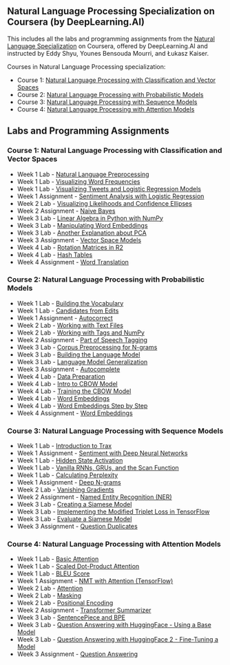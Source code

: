 ## Natural Language Processing Specialization on Coursera (by DeepLearning.AI)

This includes all the labs and programming assignments from the [Natural Language Specialization](https://www.coursera.org/specializations/natural-language-processing) on Coursera, offered by DeepLearning.AI and instructed by Eddy Shyu, Younes Bensouda Mourri, and Łukasz Kaiser.

Courses in Natural Language Processing specialization:
- Course 1: [Natural Language Processing with Classification and Vector Spaces](https://www.coursera.org/learn/classification-vector-spaces-in-nlp)
- Course 2: [Natural Language Processing with Probabilistic Models](https://www.coursera.org/learn/probabilistic-models-in-nlp)
- Course 3: [Natural Language Processing with Sequence Models](https://www.coursera.org/learn/sequence-models-in-nlp)
- Course 4: [Natural Language Processing with Attention Models](https://www.coursera.org/learn/attention-models-in-nlp)

## Labs and Programming Assignments

### Course 1: Natural Language Processing with Classification and Vector Spaces

  - Week 1 Lab - [Natural Language Preprocessing](https://nbviewer.org/github/EricMFischer/natural-language-processing-specialization/blob/master/Course%201%20-%20NLP%20with%20Classification%20and%20Vector%20Spaces/Week%201/Natural%20Language%20Preprocessing.ipynb)
  - Week 1 Lab - [Visualizing Word Frequencies](https://nbviewer.org/github/EricMFischer/natural-language-processing-specialization/blob/master/Course%201%20-%20NLP%20with%20Classification%20and%20Vector%20Spaces/Week%201/Visualizing%20Word%20Frequencies.ipynb)
  - Week 1 Lab - [Visualizing Tweets and Logistic Regression Models](https://nbviewer.org/github/EricMFischer/natural-language-processing-specialization/blob/master/Course%201%20-%20NLP%20with%20Classification%20and%20Vector%20Spaces/Week%201/Visualizing%20Tweets%20and%20Logistic%20Regression%20Models.ipynb)
  - Week 1 Assignment - [Sentiment Analysis with Logistic Regression](https://nbviewer.org/github/EricMFischer/natural-language-processing-specialization/blob/master/Course%201%20-%20NLP%20with%20Classification%20and%20Vector%20Spaces/Week%201/Sentiment%20Analysis%20with%20Logistic%20Regression.ipynb)
  - Week 2 Lab - [Visualizing Likelihoods and Confidence Ellipses](https://nbviewer.org/github/EricMFischer/natural-language-processing-specialization/blob/master/Course%201%20-%20NLP%20with%20Classification%20and%20Vector%20Spaces/Week%202/Visualizing%20Likelihoods%20and%20Confidence%20Ellipses.ipynb)
  - Week 2 Assignment - [Naive Bayes](https://nbviewer.org/github/EricMFischer/natural-language-processing-specialization/blob/master/Course%201%20-%20NLP%20with%20Classification%20and%20Vector%20Spaces/Week%202/Naive%20Bayes.ipynb)
  - Week 3 Lab - [Linear Algebra in Python with NumPy](https://nbviewer.org/github/EricMFischer/natural-language-processing-specialization/blob/master/Course%201%20-%20NLP%20with%20Classification%20and%20Vector%20Spaces/Week%203/Linear%20Algebra%20in%20Python%20with%20NumPy.ipynb)
  - Week 3 Lab - [Manipulating Word Embeddings](https://nbviewer.org/github/EricMFischer/natural-language-processing-specialization/blob/master/Course%201%20-%20NLP%20with%20Classification%20and%20Vector%20Spaces/Week%203/Manipulating%20Word%20Embeddings.ipynb)
  - Week 3 Lab - [Another Explanation about PCA](https://nbviewer.org/github/EricMFischer/natural-language-processing-specialization/blob/master/Course%201%20-%20NLP%20with%20Classification%20and%20Vector%20Spaces/Week%203/Another%20Explanation%20about%20PCA.ipynb)
  - Week 3 Assignment - [Vector Space Models](https://nbviewer.org/github/EricMFischer/natural-language-processing-specialization/blob/master/Course%201%20-%20NLP%20with%20Classification%20and%20Vector%20Spaces/Week%203/Vector%20Space%20Models.ipynb)
  - Week 4 Lab - [Rotation Matrices in R2](https://nbviewer.org/github/EricMFischer/natural-language-processing-specialization/blob/master/Course%201%20-%20NLP%20with%20Classification%20and%20Vector%20Spaces/Week%204/Rotation%20Matrices%20in%20R2.ipynb)
  - Week 4 Lab - [Hash Tables](https://nbviewer.org/github/EricMFischer/natural-language-processing-specialization/blob/master/Course%201%20-%20NLP%20with%20Classification%20and%20Vector%20Spaces/Week%204/Hash%20Tables.ipynb)
  - Week 4 Assignment - [Word Translation](https://nbviewer.org/github/EricMFischer/natural-language-processing-specialization/blob/master/Course%201%20-%20NLP%20with%20Classification%20and%20Vector%20Spaces/Week%204/Word%20Translation.ipynb)

### Course 2: Natural Language Processing with Probabilistic Models

  - Week 1 Lab - [Building the Vocabulary](https://nbviewer.org/github/EricMFischer/natural-language-processing-specialization/blob/master/Course%202%20-%20NLP%20with%20Probabilistic%20Models/Week%201/Building%20the%20Vocabulary.ipynb)
  - Week 1 Lab - [Candidates from Edits](https://nbviewer.org/github/EricMFischer/natural-language-processing-specialization/blob/master/Course%202%20-%20NLP%20with%20Probabilistic%20Models/Week%201/Candidates%20from%20Edits.ipynb)
  - Week 1 Assignment - [Autocorrect](https://nbviewer.org/github/EricMFischer/natural-language-processing-specialization/blob/master/Course%202%20-%20NLP%20with%20Probabilistic%20Models/Week%201/Autocorrect.ipynb)
  - Week 2 Lab - [Working with Text Files](https://nbviewer.org/github/EricMFischer/natural-language-processing-specialization/blob/master/Course%202%20-%20NLP%20with%20Probabilistic%20Models/Week%202/Working%20with%20Text%20Files.ipynb)
  - Week 2 Lab - [Working with Tags and NumPy](https://nbviewer.org/github/EricMFischer/natural-language-processing-specialization/blob/master/Course%202%20-%20NLP%20with%20Probabilistic%20Models/Week%202/Working%20with%20Tags%20and%20NumPy.ipynb)
  - Week 2 Assignment - [Part of Speech Tagging](https://nbviewer.org/github/EricMFischer/natural-language-processing-specialization/blob/master/Course%202%20-%20NLP%20with%20Probabilistic%20Models/Week%202/Part%20of%20Speech%20Tagging.ipynb)
  - Week 3 Lab - [Corpus Preprocessing for N-grams](https://nbviewer.org/github/EricMFischer/natural-language-processing-specialization/blob/master/Course%202%20-%20NLP%20with%20Probabilistic%20Models/Week%203/Corpus%20Preprocessing%20for%20N-grams.ipynb)
  - Week 3 Lab - [Building the Language Model](https://nbviewer.org/github/EricMFischer/natural-language-processing-specialization/blob/master/Course%202%20-%20NLP%20with%20Probabilistic%20Models/Week%203/Building%20the%20Language%20Model.ipynb)
  - Week 3 Lab - [Language Model Generalization](https://nbviewer.org/github/EricMFischer/natural-language-processing-specialization/blob/master/Course%202%20-%20NLP%20with%20Probabilistic%20Models/Week%203/Language%20Model%20Generalization.ipynb)
  - Week 3 Assignment - [Autocomplete](https://nbviewer.org/github/EricMFischer/natural-language-processing-specialization/blob/master/Course%202%20-%20NLP%20with%20Probabilistic%20Models/Week%203/Autocomplete.ipynb)
  - Week 4 Lab - [Data Preparation](https://nbviewer.org/github/EricMFischer/natural-language-processing-specialization/blob/master/Course%202%20-%20NLP%20with%20Probabilistic%20Models/Week%204/Data%20Preparation.ipynb)
  - Week 4 Lab - [Intro to CBOW Model](https://nbviewer.org/github/EricMFischer/natural-language-processing-specialization/blob/master/Course%202%20-%20NLP%20with%20Probabilistic%20Models/Week%204/Intro%20to%20CBOW%20Model.ipynb)
  - Week 4 Lab - [Training the CBOW Model](https://nbviewer.org/github/EricMFischer/natural-language-processing-specialization/blob/master/Course%202%20-%20NLP%20with%20Probabilistic%20Models/Week%204/Training%20the%20CBOW%20Model.ipynb)
  - Week 4 Lab - [Word Embeddings](https://nbviewer.org/github/EricMFischer/natural-language-processing-specialization/blob/master/Course%202%20-%20NLP%20with%20Probabilistic%20Models/Week%204/Word%20Embeddings.ipynb)
  - Week 4 Lab - [Word Embeddings Step by Step](https://nbviewer.org/github/EricMFischer/natural-language-processing-specialization/blob/master/Course%202%20-%20NLP%20with%20Probabilistic%20Models/Week%204/Word%20Embeddings%20Step%20by%20Step.ipynb)
  - Week 4 Assignment - [Word Embeddings](https://nbviewer.org/github/EricMFischer/natural-language-processing-specialization/blob/master/Course%202%20-%20NLP%20with%20Probabilistic%20Models/Week%204/Word%20Embeddings%20Assignment.ipynb)

### Course 3: Natural Language Processing with Sequence Models

  - Week 1 Lab - [Introduction to Trax](https://nbviewer.org/github/EricMFischer/natural-language-processing-specialization/blob/master/Course%203%20-%20NLP%20with%20Sequence%20Models/Week%201/Introduction%20to%20Trax.ipynb)
  - Week 1 Assignment - [Sentiment with Deep Neural Networks](https://nbviewer.org/github/EricMFischer/natural-language-processing-specialization/blob/master/Course%203%20-%20NLP%20with%20Sequence%20Models/Week%201/Sentiment%20with%20Deep%20Neural%20Networks.ipynb)
  - Week 1 Lab - [Hidden State Activation](https://nbviewer.org/github/EricMFischer/natural-language-processing-specialization/blob/master/Course%203%20-%20NLP%20with%20Sequence%20Models/Week%201/Hidden%20State%20Activation.ipynb)
  - Week 1 Lab - [Vanilla RNNs, GRUs, and the Scan Function](https://nbviewer.org/github/EricMFischer/natural-language-processing-specialization/blob/master/Course%203%20-%20NLP%20with%20Sequence%20Models/Week%201/Vanilla%20RNNs%2C%20GRUs%2C%20and%20the%20Scan%20Function.ipynb)
  - Week 1 Lab - [Calculating Perplexity](https://nbviewer.org/github/EricMFischer/natural-language-processing-specialization/blob/master/Course%203%20-%20NLP%20with%20Sequence%20Models/Week%201/Calculating%20Perplexity.ipynb)
  - Week 1 Assignment - [Deep N-grams](https://nbviewer.org/github/EricMFischer/natural-language-processing-specialization/blob/master/Course%203%20-%20NLP%20with%20Sequence%20Models/Week%201/Deep%20N-grams.ipynb)
  - Week 2 Lab - [Vanishing Gradients](https://nbviewer.org/github/EricMFischer/natural-language-processing-specialization/blob/master/Course%203%20-%20NLP%20with%20Sequence%20Models/Week%202/Vanishing%20Gradients.ipynb)
  - Week 2 Assignment - [Named Entity Recognition (NER)](https://nbviewer.org/github/EricMFischer/natural-language-processing-specialization/blob/master/Course%203%20-%20NLP%20with%20Sequence%20Models/Week%202/Named%20Entity%20Recognition%20(NER).ipynb)
  - Week 3 Lab - [Creating a Siamese Model](https://nbviewer.org/github/EricMFischer/natural-language-processing-specialization/blob/master/Course%203%20-%20NLP%20with%20Sequence%20Models/Week%203/Creating%20a%20Siamese%20Model.ipynb)
  - Week 3 Lab - [Implementing the Modified Triplet Loss in TensorFlow](https://nbviewer.org/github/EricMFischer/natural-language-processing-specialization/blob/master/Course%203%20-%20NLP%20with%20Sequence%20Models/Week%203/Implementing%20the%20Modified%20Triplet%20Loss%20in%20TensorFlow.ipynb)
  - Week 3 Lab - [Evaluate a Siamese Model](https://nbviewer.org/github/EricMFischer/natural-language-processing-specialization/blob/master/Course%203%20-%20NLP%20with%20Sequence%20Models/Week%203/Evaluate%20a%20Siamese%20Model.ipynb)
  - Week 3 Assignment - [Question Duplicates](https://nbviewer.org/github/EricMFischer/natural-language-processing-specialization/blob/master/Course%203%20-%20NLP%20with%20Sequence%20Models/Week%203/Question%20Duplicates.ipynb)

### Course 4: Natural Language Processing with Attention Models

  - Week 1 Lab - [Basic Attention](https://nbviewer.org/github/EricMFischer/natural-language-processing-specialization/blob/master/Course%204%20-%20NLP%20with%20Attention%20Models/Week%201/Basic%20Attention.ipynb)
  - Week 1 Lab - [Scaled Dot-Product Attention](https://nbviewer.org/github/EricMFischer/natural-language-processing-specialization/blob/master/Course%204%20-%20NLP%20with%20Attention%20Models/Week%201/Scaled%20Dot-Product%20Attention.ipynb)
  - Week 1 Lab - [BLEU Score](https://nbviewer.org/github/EricMFischer/natural-language-processing-specialization/blob/master/Course%204%20-%20NLP%20with%20Attention%20Models/Week%201/BLEU%20Score.ipynb)
  - Week 1 Assignment - [NMT with Attention (TensorFlow)](https://nbviewer.org/github/EricMFischer/natural-language-processing-specialization/blob/master/Course%204%20-%20NLP%20with%20Attention%20Models/Week%201/NMT%20with%20Attention%20(TensorFlow).ipynb)
  - Week 2 Lab - [Attention](https://nbviewer.org/github/EricMFischer/natural-language-processing-specialization/blob/master/Course%204%20-%20NLP%20with%20Attention%20Models/Week%202/Attention.ipynb)
  - Week 2 Lab - [Masking](https://nbviewer.org/github/EricMFischer/natural-language-processing-specialization/blob/master/Course%204%20-%20NLP%20with%20Attention%20Models/Week%202/Masking.ipynb)
  - Week 2 Lab - [Positional Encoding](https://nbviewer.org/github/EricMFischer/natural-language-processing-specialization/blob/master/Course%204%20-%20NLP%20with%20Attention%20Models/Week%202/Positional%20Encoding.ipynb)
  - Week 2 Assignment - [Transformer Summarizer](https://nbviewer.org/github/EricMFischer/natural-language-processing-specialization/blob/master/Course%204%20-%20NLP%20with%20Attention%20Models/Week%202/Transformer%20Summarizer.ipynb)
  - Week 3 Lab - [SentencePiece and BPE](https://nbviewer.org/github/EricMFischer/natural-language-processing-specialization/blob/master/Course%204%20-%20NLP%20with%20Attention%20Models/Week%203/SentencePiece%20and%20BPE.ipynb)
  - Week 3 Lab - [Question Answering with HuggingFace - Using a Base Model](https://nbviewer.org/github/EricMFischer/natural-language-processing-specialization/blob/master/Course%204%20-%20NLP%20with%20Attention%20Models/Week%203/Question%20Answering%20with%20HuggingFace%20-%20Using%20a%20Base%20Model.ipynb)
  - Week 3 Lab - [Question Answering with HuggingFace 2 - Fine-Tuning a Model](https://nbviewer.org/github/EricMFischer/natural-language-processing-specialization/blob/master/Course%204%20-%20NLP%20with%20Attention%20Models/Week%203/Question%20Answering%20with%20HuggingFace%202%20-%20Fine-Tuning%20a%20Model.ipynb)
  - Week 3 Assignment - [Question Answering](https://nbviewer.org/github/EricMFischer/natural-language-processing-specialization/blob/master/Course%204%20-%20NLP%20with%20Attention%20Models/Week%203/Question%20Answering.ipynb)
